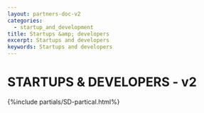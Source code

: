 ```yaml
---
layout: partners-doc-v2
categories: 
  - startup_and_development
title: Startups &amp; developers
excerpt: Startups and developers
keywords: Startups and developers
---
```

# STARTUPS & DEVELOPERS - v2

{%include partials/SD-partical.html%}
